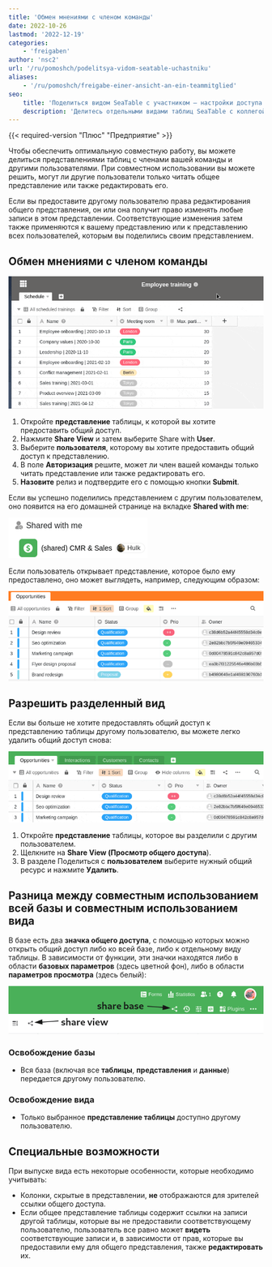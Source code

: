 ```yaml
---
title: 'Обмен мнениями с членом команды'
date: 2022-10-26
lastmod: '2022-12-19'
categories:
    - 'freigaben'
author: 'nsc2'
url: '/ru/pomoshch/podelitsya-vidom-seatable-uchastniku'
aliases:
    - '/ru/pomoshch/freigabe-einer-ansicht-an-ein-teammitglied'
seo:
    title: 'Поделиться видом SeaTable с участником – настройки доступа'
    description: 'Делитесь отдельными видами таблиц SeaTable с коллегой, настраивайте права доступа и отличайте права от полной передачи всей таблицы.'
---
```


{{< required-version "Плюс" "Предприятие" >}}

Чтобы обеспечить оптимальную совместную работу, вы можете делиться представлениями таблиц с членами вашей команды и другими пользователями. При совместном использовании вы можете решить, могут ли другие пользователи только читать общее представление или также редактировать его.

Если вы предоставите другому пользователю права редактирования общего представления, он или она получит право изменять любые записи в этом представлении. Соответствующие изменения затем также применяются к вашему представлению или к представлению всех пользователей, которым вы поделились своим представлением.

## Обмен мнениями с членом команды

![Обмен мнениями с членом команды](images/sharing-a-view-with-a-team-member-1.gif)

1. Откройте **представление** таблицы, к которой вы хотите предоставить общий доступ.
2. Нажмите **Share View** и затем выберите Share with **User**.
3. Выберите **пользователя**, которому вы хотите предоставить общий доступ к представлению.
4. В поле **Авторизация** решите, может ли член вашей команды только читать представление или также редактировать его.
5. **Назовите** релиз и подтвердите его с помощью кнопки **Submit**.

Если вы успешно поделились представлением с другим пользователем, оно появится на его домашней странице на вкладке **Shared with me**:

![Раздельные представления на главной странице](images/Screenshot-from-2022-11-10-17-01-26.png)

Если пользователь открывает представление, которое было ему предоставлено, оно может выглядеть, например, следующим образом:

![Внешний вид разделенного вида](images/Screenshot-from-2022-11-10-17-15-12.png)

## Разрешить разделенный вид

Если вы больше не хотите предоставлять общий доступ к представлению таблицы другому пользователю, вы можете легко удалить общий доступ снова:

![Разрешить разделенный вид.](images/resolve-a-split-view.gif)

1. Откройте **представление** таблицы, которое вы разделили с другим пользователем.
2. Щелкните на **Share View (Просмотр общего доступа**).
3. В разделе Поделиться с **пользователем** выберите нужный общий ресурс и нажмите **Удалить**.

## Разница между совместным использованием всей базы и совместным использованием вида

В базе есть два **значка общего доступа**, с помощью которых можно открыть общий доступ либо ко всей базе, либо к отдельному виду таблицы. В зависимости от функции, эти значки находятся либо в области **базовых параметров** (здесь цветной фон), либо в области **параметров просмотра** (здесь белый):

![Совместное использование иконок в базе](images/share-icons-new-1.png)

### Освобождение базы

- Вся база (включая все **таблицы**, **представления** и **данные**) передается другому пользователю.

### Освобождение вида

- Только выбранное **представление таблицы** доступно другому пользователю.

## Специальные возможности

При выпуске вида есть некоторые особенности, которые необходимо учитывать:

- Колонки, скрытые в представлении, **не** отображаются для зрителей ссылки общего доступа.
- Если общее представление таблицы содержит ссылки на записи другой таблицы, которые вы не предоставили соответствующему пользователю, пользователь все равно может **видеть** соответствующие записи и, в зависимости от прав, которые вы предоставили ему для общего представления, также **редактировать** их.
